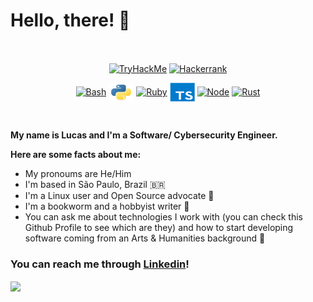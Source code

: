 # **Hello, there!** :wave:
<br>
<p align="center">
<a href="https://tryhackme.com/p/lulzlucas" target="_blank"><img align="center" alt="TryHackMe" src="https://img.shields.io/badge/TryHackMe-D10000?style=for-the-badge&logo=TryHackMe&logoColor=black"></a>
<a href="https://www.hackerrank.com/lrafaldini" target="_blank"><img align="center" alt="Hackerrank" src="https://img.shields.io/badge/HackerRank-00EA64?style=for-the-badge&logo=HackerRank&logoColor=black"></a>
</p>
<p align="center">
<a href="#"><img align="center" alt="Bash" height="35" width="35" src="https://raw.githubusercontent.com/jmnote/z-icons/master/svg/bash.svg"></a>
<a href="#"><img align="center" alt="Python" height="30" width="40" src="https://raw.githubusercontent.com/devicons/devicon/master/icons/python/python-original.svg"></a>
<a href="#"><img align="center" alt="Ruby" height="25" width="25" src="https://raw.githubusercontent.com/jmnote/z-icons/master/svg/ruby.svg"></a>
<a href="#"><img align="center" alt="Ts" height="30" width="40" src="https://raw.githubusercontent.com/devicons/devicon/master/icons/typescript/typescript-plain.svg"></a>
<a href="#"><img align="center" alt="Node" height="33" width="33" src="https://cdn.iconscout.com/icon/free/png-512/node-js-1-1174935.png"></a>
<a href="#"><img align="center" alt="Rust" src="https://img.shields.io/badge/rust-%23000000.svg?style=for-the-badge&logo=rust&logoColor=white"></a>
</p>
<br>

**My name is Lucas and I'm a Software/ Cybersecurity Engineer.**

**Here are some facts about me:**
- My pronoums are He/Him
- I'm based in São Paulo, Brazil 🇧🇷
- I'm a Linux user and Open Source advocate :penguin:
- I'm a bookworm and a hobbyist writer :book:
- You can ask me about technologies I work with (you can check this Github Profile to see which are they) and how to start developing software coming from an Arts & Humanities background 🎨
 

### You can reach me through [Linkedin](https://www.linkedin.com/in/lucasrafaldini/)!


<a href="https://lucasrafaldini.github.io/">
  <img align="center" src="https://github-readme-stats.vercel.app/api/top-langs/?username=lucasrafaldini&hide=css,html,jupyter%20notebook&langs_count=20&theme=dark&layout=donut-vertical" />
</a>

